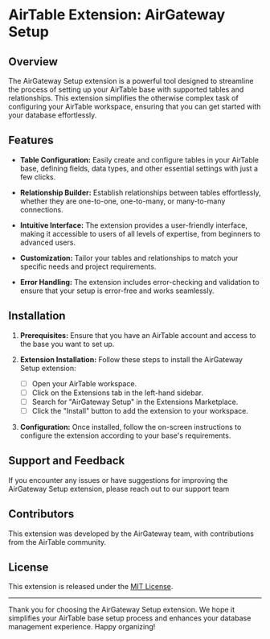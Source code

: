 # AirTable Extension: AirGateway Setup

## Overview

The AirGateway Setup extension is a powerful tool designed to streamline the process of setting up your AirTable base with supported tables and relationships. This extension simplifies the otherwise complex task of configuring your AirTable workspace, ensuring that you can get started with your database effortlessly.

## Features

- **Table Configuration:** Easily create and configure tables in your AirTable base, defining fields, data types, and other essential settings with just a few clicks.

- **Relationship Builder:** Establish relationships between tables effortlessly, whether they are one-to-one, one-to-many, or many-to-many connections.

- **Intuitive Interface:** The extension provides a user-friendly interface, making it accessible to users of all levels of expertise, from beginners to advanced users.

- **Customization:** Tailor your tables and relationships to match your specific needs and project requirements.

- **Error Handling:** The extension includes error-checking and validation to ensure that your setup is error-free and works seamlessly.

## Installation

1. **Prerequisites:** Ensure that you have an AirTable account and access to the base you want to set up.

2. **Extension Installation:** Follow these steps to install the AirGateway Setup extension:

   - [ ] Open your AirTable workspace.
   - [ ] Click on the Extensions tab in the left-hand sidebar.
   - [ ] Search for "AirGateway Setup" in the Extensions Marketplace.
   - [ ] Click the "Install" button to add the extension to your workspace.

3. **Configuration:** Once installed, follow the on-screen instructions to configure the extension according to your base's requirements.

## Support and Feedback

If you encounter any issues or have suggestions for improving the AirGateway Setup extension, please reach out to our support team 

## Contributors

This extension was developed by the AirGateway team, with contributions from the AirTable community.

## License

This extension is released under the [MIT License](LICENSE.md).

---

Thank you for choosing the AirGateway Setup extension. We hope it simplifies your AirTable base setup process and enhances your database management experience. Happy organizing!
